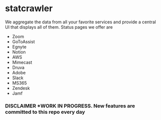 # statcrawler
We aggregate the data from all your favorite services and provide a central UI that displays all of them. Status pages we offer are 
- Zoom
- GoToAssist
- Egnyte
- Notion
- AWS
- Mimecast
- Druva
- Adobe
- Slack
- MS365
- Zendesk 
- Jamf
###  DISCLAIMER *WORK IN PROGRESS. New features are committed to this repo every day

